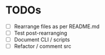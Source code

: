 # TODOs
- [ ] Rearrange files as per README.md
- [ ] Test post-rearranging
- [ ] Document CLI / scripts
- [ ] Refactor / comment src
